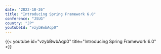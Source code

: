 ```yaml
---
date: "2022-10-26"
title: "Introducing Spring Framework 6.0"
conference: "JSUG"
country: "JP"
youtubeId: "vzybBwbAqp0"
---
```


{{< youtube id="vzybBwbAqp0" title="Introducing Spring Framework 6.0" >}}

